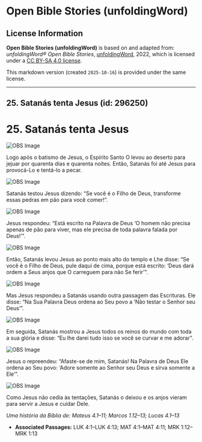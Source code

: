 # Open Bible Stories (unfoldingWord)

## License Information

**Open Bible Stories (unfoldingWord)** is based on and adapted from: _unfoldingWord® Open Bible Stories_, [unfoldingWord](https://unfoldingword.org/utw), 2022, which is licensed under a [CC BY-SA 4.0 license](https://creativecommons.org/licenses/by-sa/4.0/legalcode.en).

This markdown version (created `2025-10-16`) is provided under the same license.



--------------------------------

## 25. Satanás tenta Jesus (id: 296250)

25\. Satanás tenta Jesus
========================

![OBS Image](https://cdn.door43.org/obs/jpg/360px/obs-en-25-01.jpg)

Logo após o batismo de Jesus, o Espírito Santo O levou ao deserto para jejuar por quarenta dias e quarenta noites. Então, Satanás foi até Jesus para provocá\-Lo e tentá\-lo a pecar.

![OBS Image](https://cdn.door43.org/obs/jpg/360px/obs-en-25-02.jpg)

Satanás testou Jesus dizendo: “Se você é o Filho de Deus, transforme essas pedras em pão para você comer!”.

![OBS Image](https://cdn.door43.org/obs/jpg/360px/obs-en-25-03.jpg)

Jesus respondeu: “Está escrito na Palavra de Deus ‘O homem não precisa apenas de pão para viver, mas ele precisa de toda palavra falada por Deus!’”.

![OBS Image](https://cdn.door43.org/obs/jpg/360px/obs-en-25-04.jpg)

Então, Satanás levou Jesus ao ponto mais alto do templo e Lhe disse: “Se você é o Filho de Deus, pule daqui de cima, porque está escrito: ‘Deus dará ordem a Seus anjos que O carreguem para não Se ferir’”.

![OBS Image](https://cdn.door43.org/obs/jpg/360px/obs-en-25-05.jpg)

Mas Jesus respondeu a Satanás usando outra passagem das Escrituras. Ele disse: “Na Sua Palavra Deus ordena ao Seu povo a ‘Não testar o Senhor seu Deus’”.

![OBS Image](https://cdn.door43.org/obs/jpg/360px/obs-en-25-06.jpg)

Em seguida, Satanás mostrou a Jesus todos os reinos do mundo com toda a sua glória e disse: “Eu lhe darei tudo isso se você se curvar e me adorar".

![OBS Image](https://cdn.door43.org/obs/jpg/360px/obs-en-25-07.jpg)

Jesus o repreendeu: “Afaste\-se de mim, Satanás! Na Palavra de Deus Ele ordena ao Seu povo: ‘Adore somente ao Senhor seu Deus e sirva somente a Ele’”.

![OBS Image](https://cdn.door43.org/obs/jpg/360px/obs-en-25-08.jpg)

Como Jesus não cedia às tentações, Satanás o deixou e os anjos vieram para servir a Jesus e cuidar Dele.

*Uma história da Bíblia de: Mateus 4\.1–11; Marcos 1\.12–13; Lucas 4\.1–13*

* **Associated Passages:** LUK 4:1–LUK 4:13; MAT 4:1–MAT 4:11; MRK 1:12–MRK 1:13

